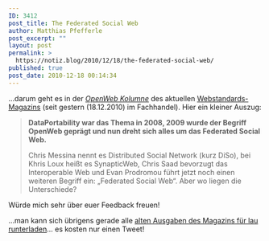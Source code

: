```yaml
---
ID: 3412
post_title: The Federated Social Web
author: Matthias Pfefferle
post_excerpt: ""
layout: post
permalink: >
  https://notiz.blog/2010/12/18/the-federated-social-web/
published: true
post_date: 2010-12-18 00:14:34
---
```

<!-- wp:paragraph -->
<p>...darum geht es in der <em><a href="https://notiz.blog/2009/09/27/pfefferles-openweb/">OpenWeb Kolumne</a></em> des aktuellen <a href="http://www.webstandards-magazin.de/index.php/index/08-10-kunst-und-kommerz">Webstandards-Magazins</a> (seit gestern (18.12.2010) im Fachhandel). Hier ein kleiner Auszug:</p>
<!-- /wp:paragraph -->

<!-- wp:quote -->
<blockquote class="wp-block-quote">
	<p><strong>DataPortability war das Thema in 2008, 2009 wurde der Begriff OpenWeb geprägt und nun dreht sich alles um das Federated Social Web.</strong></p>
	<p> Chris Messina nennt es Distributed Social Network (kurz DiSo), bei Khris Loux heißt es SynapticWeb, Chris Saad bevorzugt das Interoperable Web und Evan Prodromou führt jetzt noch einen weiteren Begriff ein: „Federated Social Web“. Aber wo liegen die Unterschiede?</p>
</blockquote>
<!-- /wp:quote -->

<!-- wp:paragraph -->
<p> Würde mich sehr über euer Feedback freuen!</p>
<!-- /wp:paragraph -->

<!-- wp:paragraph -->
<p>...man kann sich übrigens gerade alle <a href="http://www.webstandards-magazin.de/index.php/index/ausgaben-archiv">alten Ausgaben des Magazins für lau runterladen</a>... es kosten nur einen Tweet!</p>
<!-- /wp:paragraph -->